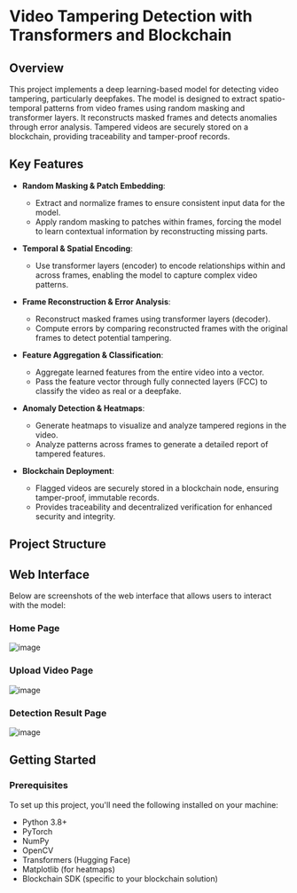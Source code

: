 # Video Tampering Detection with Transformers and Blockchain

## Overview

This project implements a deep learning-based model for detecting video tampering, particularly deepfakes. The model is designed to extract spatio-temporal patterns from video frames using random masking and transformer layers. It reconstructs masked frames and detects anomalies through error analysis. Tampered videos are securely stored on a blockchain, providing traceability and tamper-proof records.

## Key Features

- **Random Masking & Patch Embedding**: 
    - Extract and normalize frames to ensure consistent input data for the model.
    - Apply random masking to patches within frames, forcing the model to learn contextual information by reconstructing missing parts.
  
- **Temporal & Spatial Encoding**: 
    - Use transformer layers (encoder) to encode relationships within and across frames, enabling the model to capture complex video patterns.

- **Frame Reconstruction & Error Analysis**: 
    - Reconstruct masked frames using transformer layers (decoder).
    - Compute errors by comparing reconstructed frames with the original frames to detect potential tampering.

- **Feature Aggregation & Classification**: 
    - Aggregate learned features from the entire video into a vector.
    - Pass the feature vector through fully connected layers (FCC) to classify the video as real or a deepfake.

- **Anomaly Detection & Heatmaps**: 
    - Generate heatmaps to visualize and analyze tampered regions in the video.
    - Analyze patterns across frames to generate a detailed report of tampered features.

- **Blockchain Deployment**: 
    - Flagged videos are securely stored in a blockchain node, ensuring tamper-proof, immutable records.
    - Provides traceability and decentralized verification for enhanced security and integrity.

## Project Structure


## Web Interface

Below are screenshots of the web interface that allows users to interact with the model:

### Home Page
![image](https://github.com/user-attachments/assets/24ab787d-ee27-48ef-8f5b-a2d4f459f9c2)

### Upload Video Page
![image](https://github.com/user-attachments/assets/fe91ef93-3bdc-4442-85ad-feb055b15fc7)

### Detection Result Page
![image](https://github.com/user-attachments/assets/e4055f20-632d-4b7b-a5af-33c11e16bff5)


## Getting Started

### Prerequisites

To set up this project, you'll need the following installed on your machine:

- Python 3.8+
- PyTorch
- NumPy
- OpenCV
- Transformers (Hugging Face)
- Matplotlib (for heatmaps)
- Blockchain SDK (specific to your blockchain solution)

